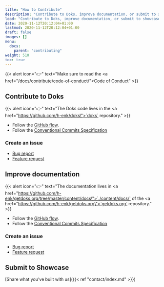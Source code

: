 ```yaml
---
title: "How to Contribute"
description: "Contribute to Doks, improve documentation, or submit to showcase."
lead: "Contribute to Doks, improve documentation, or submit to showcase."
date: 2020-11-12T20:12:04+01:00
lastmod: 2020-11-12T20:12:04+01:00
draft: false
images: []
menu: 
  docs:
    parent: "contributing"
weight: 510
toc: true
---
```


{{< alert icon="👉" text="Make sure to read the <a href=\"/docs/contribute/code-of-conduct/\">Code of Conduct</a>" >}}

## Contribute to Doks

{{< alert icon="👉" text="The Doks code lives in the <a href=\"https://github.com/h-enk/doks\">`doks` repository</a>." >}}

- Follow the [GitHub flow](https://guides.github.com/introduction/flow/).
- Follow the [Conventional Commits Specification](https://www.conventionalcommits.org/en/v1.0.0/)

### Create an issue

- [Bug report](https://github.com/h-enk/doks/issues/new?template=bug-report---.md)
- [Feature request](https://github.com/h-enk/doks/issues/new?template=feature-request---.md)

## Improve documentation

{{< alert icon="👉" text="The documentation lives in <a href=\"https://github.com/h-enk/getdoks.org/tree/master/content/docs\">`./content/docs/`</a> of the <a href=\"https://github.com/h-enk/getdoks.org\">`getdoks.org` repository</a>." >}}

- Follow the [GitHub flow](https://guides.github.com/introduction/flow/).
- Follow the [Conventional Commits Specification](https://www.conventionalcommits.org/en/v1.0.0/)

### Create an issue

- [Bug report](https://github.com/h-enk/getdoks.org/issues/new?template=bug-report---.md)
- [Feature request](https://github.com/h-enk/getdoks.org/issues/new?template=feature-request---.md)

## Submit to Showcase

[Share what you’ve built with us]({{< ref "contact/index.md" >}})
